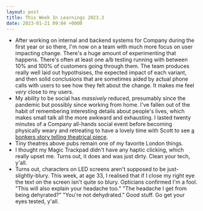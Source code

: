 ```yaml
---
layout: post
title: This Week In Learnings 2023.3
date: 2023-01-21 09:04 +0000
---
```


* After working on internal and backend systems for Company during the first year or so there, I'm now on a team with much more focus on user impacting change. There's a huge amount of experimenting that happens. There's often at least one a/b testing running with between 10% and 100% of customers going through them. The team produces really well laid out hypothsises, the expected impact of each variant, and then solid conclusions that are sometimes aided by actual phone calls with users to see how they felt about the change. It makes me feel _very_ close to my users.
* My ability to be social has _massively_ reduced, presumably since the pandemic but possibly since working from home. I've fallen out of the habit of remembering interesting details about people's lives, which makes small talk all the more awkward and exhausting. I lasted twenty minutes of a Company all-hands social event before becoming physically weary and retreating to have a lovely time with Scott to see [a bonkers story telling theatrical piece][homobesity].
* Tiny theatres above pubs remain one of my favorite London things.
* I thought my Magic Trackpad didn't have any haptic clicking, which really upset me. Turns out, it does and was just dirty. Clean your tech, y'all.
* Turns out, characters on LED screens aren't supposed to be just-slightly-blury. This week, at age 33, I realised that if I close my right eye the text on the screen isn't quite so blury. Opticians confirmed I'm a fool. "This will also explain your headache too." "The headache I get from being dehyrated?" "You're not dehydrated." Good stuff. Go get your eyes tested, y'all.

[homobesity]: https://www.thereviewshub.com/homobesity-how-my-fat-gay-body-made-me-lion-and-unicorn-london/
